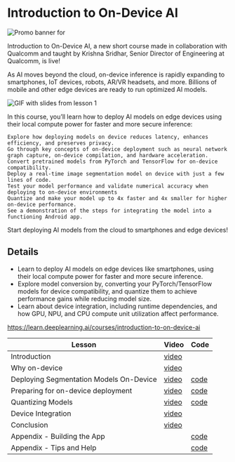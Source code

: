 # Introduction to On-Device AI


![Promo banner for](https://ci3.googleusercontent.com/meips/ADKq_NY6mMa1gQGkXpco79sTtoeAoqtnya4UMb2tCVse9NbSzoxo0rEIPAAymEc1FHEGp-ezCkim49n0l50xcieg513dPipDsa8ZHeJTfR_aOMUQxPfwGHWicKgi5EOU11M_xWiW3k3WOOdiZDFuEGrY0C1wim-jxpp6oLKuFrx9a1VdJibPM1c2DIkIfozDVoc6MwC7QHeVFHrk5FNGzNRdX3oACYnF28aijp84hVBpliZnhkw4pu7jgmbyJC-GHpCWgU_fmRwnWYbMWWE=s0-d-e1-ft#https://info.deeplearning.ai/hs-fs/hubfs/V3_DeepLearning_Qualcomm_C1_Banner_2070x1080%20(1).png?width=1120&upscale=true&name=V3_DeepLearning_Qualcomm_C1_Banner_2070x1080%20(1).png)

Introduction to On-Device AI, a new short course made in collaboration with Qualcomm and taught by Krishna Sridhar, Senior Director of Engineering at Qualcomm, is live!

 

As AI moves beyond the cloud, on-device inference is rapidly expanding to smartphones, IoT devices, robots, AR/VR headsets, and more. Billions of mobile and other edge devices are ready to run optimized AI models. 

![GIF with slides from lesson 1](https://ci3.googleusercontent.com/meips/ADKq_NZGI4F_vCn_8gbhlt-5FeFwB-Vn0Rs__51c1oUAFY8dY6IFffDbxZDVmLjdzdreMyf6akfKjdexpbDaIcQgTf8efYAzKNXjnt-lN5-2PSUNcvNmkywBd2bUwGsTbPFb0D2uszoKXodrkgq3mlIkDo1SvXldxC7aOr4LNWF76IC12fXGvSyXxCimHdkk8Rs2Mbsd_OJNLjbuXml9-Mqu=s0-d-e1-ft#https://info.deeplearning.ai/hs-fs/hubfs/Launch%20email%20GIFs%20(19).gif?width=1120&upscale=true&name=Launch%20email%20GIFs%20(19).gif)

In this course, you’ll learn how to deploy AI models on edge devices using their local compute power for faster and more secure inference:

    Explore how deploying models on device reduces latency, enhances efficiency, and preserves privacy.
    Go through key concepts of on-device deployment such as neural network graph capture, on-device compilation, and hardware acceleration.
    Convert pretrained models from PyTorch and TensorFlow for on-device compatibility.
    Deploy a real-time image segmentation model on device with just a few lines of code.
    Test your model performance and validate numerical accuracy when deploying to on-device environments
    Quantize and make your model up to 4x faster and 4x smaller for higher on-device performance.
    See a demonstration of the steps for integrating the model into a functioning Android app.

Start deploying AI models from the cloud to smartphones and edge devices!

## Details
- Learn to deploy AI models on edge devices like smartphones, using their local compute power for faster and more secure inference.
- Explore model conversion by, converting your PyTorch/TensorFlow models for device compatibility, and quantize them to achieve performance gains while reducing model size.
- Learn about device integration, including runtime dependencies, and how GPU, NPU, and CPU compute unit utilization affect performance.

https://learn.deeplearning.ai/courses/introduction-to-on-device-ai

|Lesson|Video|Code|
|-|-|-|
|Introduction|[video](https://dyckms5inbsqq.cloudfront.net/Qualcomm/qualcomm-c1/qualcomm_c1_01/video/qualcomm_c1_01_720p/qualcomm_c1_01_720p.m3u8)||
|Why on-device| [video](https://dyckms5inbsqq.cloudfront.net/Qualcomm/qualcomm-c1/qualcomm_c1_02/video/qualcomm_c1_02_720p/qualcomm_c1_02_720p.m3u8)||
|Deploying Segmentation Models On-Device|[video](https://dyckms5inbsqq.cloudfront.net/Qualcomm/qualcomm-c1/qualcomm_c1_03/video/qualcomm_c1_03_720p/qualcomm_c1_03_720p.m3u8)|[code](./L2_Student/)|
|Preparing for on-device deployment|[video](https://dyckms5inbsqq.cloudfront.net/Qualcomm/qualcomm-c1/qualcomm_c1_04/video/qualcomm_c1_04_720p/qualcomm_c1_04_720p.m3u8)|[code](./L3_Student/)|
|Quantizing Models|[video](https://dyckms5inbsqq.cloudfront.net/Qualcomm/qualcomm-c1/qualcomm_c1_05/video/qualcomm_c1_05_720p/qualcomm_c1_05_720p.m3u8)|[code](L4_Student/)|
|Device Integration|[video](https://dyckms5inbsqq.cloudfront.net/Qualcomm/qualcomm-c1/qualcomm_c1_06/video/qualcomm_c1_06_720p/qualcomm_c1_06_720p.m3u8)||
|Conclusion|[video](https://dyckms5inbsqq.cloudfront.net/Qualcomm/qualcomm-c1/qualcomm_c1_07/video/qualcomm_c1_07_720p/qualcomm_c1_07_720p.m3u8)||
|Appendix - Building the App||[code](Appendix%20-%20Building%20the%20App/)|
|Appendix - Tips and Help||[code](Appendix%20-%20Tips%20and%20Help/)|
